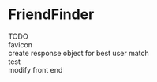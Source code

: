 # FriendFinder

TODO  
favicon  
create response object for best user match  
test  
modify front end  
